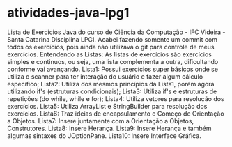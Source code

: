 # atividades-java-lpg1
Lista de Exercicios Java do curso de Ciência da Computação - IFC Videira - Santa Catarina
Disciplina LPGI.
Acabei fazendo somente um commit com todos os exercícios, pois ainda não utilizava o git para controle de meus exercícios.
Entendendo as Listas: As listas de exercícios são exercícios simples e continuos, ou seja, uma lista complementa a outra,
dificultando conforme vai avançando.
Lista1: Possui exercícios super básicos onde se utiliza o scanner para ter interação do usuário e fazer algum cálculo específico;
Lista2: Utiliza dos mesmos princípios da Lista1, porém agora utilizando if's (estruturas condicionais);
Lista3: Utiliza if's e estruturas de repetições (do while, while e for);
Lista4: Utiliza vetores para resolução dos exercícios.
Lista5: Utiliza ArrayList e StringBuilder para resolução dos exercícios.
Lista6: Traz ideias de encapsulamento e Começo de Orientação a Objetos.
Lista7: Insere juntamente com a Orientação a Objetos, Construtores.
Lista8: Insere Herança.
Lista9: Insere Herança e também algumas sintaxes do JOptionPane.
Lista10: Insere Interface Gráfica.

